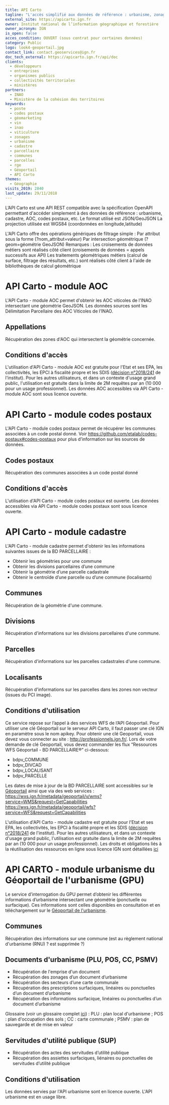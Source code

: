 ```yaml
---
title: API Carto
tagline: "L'accès simplifié aux données de référence : urbanisme, zonages AOC de l'INAO, codes postaux, identifiants de parcelles BD Parcellaire,..."
external_site: https://apicarto.ign.fr
owner: Institut national de l’information géographique et forestière
owner_acronym: IGN
is_open: false
acces_condition: OUVERT (sous contrat pour certaines données)
category: Public
logo: look4-geoportail.jpg
contact_link: contact.geoservices@ign.fr
doc_tech_external: https://apicarto.ign.fr/api/doc
clients:
  - développeurs
  - entreprises
  - organismes publics
  - collectivités territoriales
  - ministères
partners:
  - INAO
  - Ministère de la cohésion des territoires
keywords:
  - poste
  - codes postaux
  - géomarketing
  - vin
  - inao
  - viticulture
  - zonages
  - urbanisme
  - cadastre
  - parcellaire
  - communes
  - parcelles
  - rge
  - Géoportail
  - API Carto
themes: 
  - Géographie
visits_2019: 2840
last_update: 29/11/2018
---
```


L’API Carto est une API REST compatible avec la spécification OpenAPI permettant d'accéder simplement à des données de référence : urbanisme, cadastre, AOC, codes postaux, etc.
Le format utilisé est JSON/GeoJSON
La projection utilisée est WGS84 (coordonnées en longitude,latitude)

L'API Carto offre des opérations génériques de filtrage simple :
Par attribut sous la forme (?nom_attribut=valeur)
Par intersection géométrique (?geom=géométrie GeoJSON)
Remarques :
Les croisements de données métiers sont réalisés côté client (croisements de données = appels successifs aux API)
Les traitements géométriques métiers (calcul de surface, filtrage des résultats, etc.) sont réalisés côté client à l'aide de bibliothèques de calcul géométrique

# API Carto - module AOC

L'API Carto - module AOC permet d'obtenir les AOC viticoles de l’INAO intersectant une géométrie GeoJSON.
Les données sources sont les Délimitation Parcellaire des AOC Viticoles de l’INAO.

## Appellations

Récupération des zones d'AOC qui intersectent la géométrie concernée.

## Conditions d'accès

L'utilisation d'API Carto - module AOC est gratuite pour l'Etat et ses EPA, les collectivités, les EPCI à fiscalité propre et les SDIS ([décision n°2018/241](http://www.ign.fr/institut/sites/all/files/2018.241_tarification_geoservices_ign.pdf) de l'institut).
Pour les autres utilisateurs, et dans un contexte d'usage grand public, l'utilisation est gratuite dans la limite de 2M requêtes par an (10 000 pour un usage professionnel).
Les données AOC accessibles via API Carto - module AOC sont sous licence ouverte.

# API Carto - module codes postaux

L'API Carto - module codes postaux permet de récupérer les communes associées à un code postal donné.
Voir https://github.com/etalab/codes-postaux#codes-postaux pour plus d’information sur les sources de données.

## Codes postaux

Récupération des communes associées à un code postal donné

## Conditions d'accès

L'utilisation d'API Carto - module codes postaux est ouverte.
Les données accessibles via API Carto - module codes postaux sont sous licence ouverte.

# API Carto - module cadastre

L'API Carto - module cadastre permet d'obtenir les les informations suivantes issues de la BD PARCELLAIRE :

- Obtenir les géométries pour une commune
- Obtenir les divisions parcellaires d’une commune
- Obtenir la géométrie d’une parcelle cadastrale
- Obtenir le centroïde d’une parcelle ou d’une commune (localisants)

## Communes

Récupération de la géométrie d'une commune.

## Divisions

Récupération d'informations sur les divisions parcellaires d'une commune.

## Parcelles

Récupération d'informations sur les parcelles cadastrales d'une commune.

## Localisants

Récupération d'informations sur les parcelles dans les zones non vecteur (issues du PCI image).

## Conditions d'utilisation

Ce service repose sur l’appel à des services WFS de l’API Géoportail. Pour utiliser une clé Géoportail sur le serveur API Carto, il faut passer une clé IGN en paramètre sous le nom apikey.
Pour obtenir une clé Geoportail, vous devez vous connecter au site : http://professionnels.ign.fr/. Lors de votre demande de clé Geoportail, vous devez commander les flux “Ressources WFS Géoportail - BD PARCELLAIRE®” ci-dessous:

- bdpv_COMMUNE
- bdpv_DIVCAD
- bdpv_LOCALISANT
- bdpv_PARCELLE

Les dates de mise à jour de la BD PARCELLAIRE sont accessibles sur le [Géoportail](<https://www.geoportail.gouv.fr/carte?c=3.935401397390178,46.560407124677226&z=6&l0=ORTHOIMAGERY.ORTHOPHOTOS::GEOPORTAIL:OGC:WMTS(0.39;h)&l1=CADASTRALPARCELS.GRAPHE::GEOPORTAIL:OGC:WMS(1)&permalink=yes>) ainsi que via des web services :
https://wxs.ign.fr/metadata/geoportail/v/wms?service=WMS&request=GetCapabilities
https://wxs.ign.fr/metadata/geoportail/wfs?service=WFS&request=GetCapabilities

L'utilisation d'API Carto - module cadastre est gratuite pour l'Etat et ses EPA, les collectivités, les EPCI à fiscalité propre et les SDIS ([décision n°2018/241](http://www.ign.fr/institut/sites/all/files/2018.241_tarification_geoservices_ign.pdf) de l'institut).
Pour les autres utilisateurs, et dans un contexte d'usage grand public, l'utilisation est gratuite dans la limite de 2M requêtes par an (10 000 pour un usage professionnel).
Les droits et obligations liés à la réutilisation des ressources en ligne sous licence IGN sont détaillées [ici](http://professionnels.ign.fr/doc/CGU-ressourcesgeoportail.pdf)

# API CARTO - module urbanisme du Géoportail de l'urbanisme (GPU)

Le service d’interrogation du GPU permet d’obtenir les différentes informations d’urbanisme intersectant une géométrie (ponctuelle ou surfacique).
Ces informations sont celles disponibles en consultation et en téléchargement sur le [Géoportail de l'urbanisme](https://geoportail-urbanisme.gouv.fr).

## Communes

Récupération des informations sur une commune (est au règlement national d'urbanisme (RNU) ? est supprimée ?)

## Documents d'urbanisme (PLU, POS, CC, PSMV)

- Récupération de l'emprise d'un document
- Récupération des zonages d’un document d’urbanisme
- Récupération des secteurs d’une carte communale
- Récupération des prescriptions surfaciques, linéaires ou ponctuelles d’un document d’urbanisme
- Récupération des informations surfacique, linéaires ou ponctuelles d’un document d’urbanisme

Glossaire (voir un glossaire complet [ici](https://www.geoportail-urbanisme.gouv.fr/glossaire/)) :
PLU : plan local d'urbanisme ;
POS : plan d'occupation des sols ;
CC : carte communale ;
PSMV : plan de sauvegarde et de mise en valeur

## Servitudes d'utilité publique (SUP)

- Récupération des actes des servitudes d’utilité publique
- Récupération des assiettes surfaciques, liénaires ou ponctuelles de servitudes d’utilité publique

## Conditions d'utilisation

Les données servies par l'API urbanisme sont en licence ouverte.
L'API urbanisme est en usage libre.
